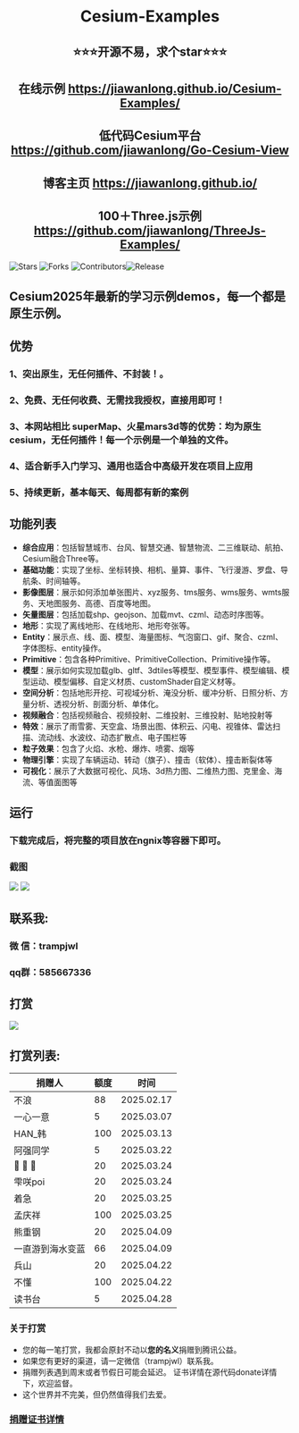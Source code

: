 <h1 align="center">Cesium-Examples</h1>
<h2 align="center">⭐⭐⭐开源不易，求个star⭐⭐⭐</h2>
<h2 align="center">在线示例 <a target="_blank" href="https://jiawanlong.github.io/Cesium-Examples/">https://jiawanlong.github.io/Cesium-Examples/</a> </h2>
<h2 align="center">低代码Cesium平台 <a target="_blank" href="https://github.com/jiawanlong/Go-Cesium-View">https://github.com/jiawanlong/Go-Cesium-View</a> </h2>
<h2 align="center">博客主页 <a target="_blank" href="https://jiawanlong.github.io/Cesium-Examples/">https://jiawanlong.github.io/</a> </h2>
<h2 align="center">100＋Three.js示例 <a target="_blank" href="https://github.com/jiawanlong/ThreeJs-Examples/">https://github.com/jiawanlong/ThreeJs-Examples/</a> </h2>

 ![Stars](https://img.shields.io/github/stars/jiawanlong/Cesium-Examples.svg?) ![Forks](https://img.shields.io/github/forks/jiawanlong/Cesium-Examples.svg?style=social) ![Contributors](https://img.shields.io/github/contributors/jiawanlong/Cesium-Examples.svg)![Release](https://img.shields.io/github/v/release/jiawanlong/Cesium-Examples.svg)


## Cesium2025年最新的学习示例demos，每一个都是**原生**示例。

## 优势
### 1、突出原生，无任何插件、不封装！。
### 2、免费、无任何收费、无需找我授权，直接用即可！
### 3、本网站相比 superMap、火星mars3d等的优势：均为原生cesium，无任何插件！每一个示例是一个单独的文件。
### 4、适合新手入门学习、通用也适合中高级开发在项目上应用
### 5、持续更新，基本每天、每周都有新的案例



## 功能列表
- **综合应用**：包括智慧城市、台风、智慧交通、智慧物流、二三维联动、航拍、Cesium融合Three等。
- **基础功能**：实现了坐标、坐标转换、相机、量算、事件、飞行漫游、罗盘、导航条、时间轴等。
- **影像图层**：展示如何添加单张图片、xyz服务、tms服务、wms服务、wmts服务、天地图服务、高德、百度等地图。
- **矢量图层**：包括加载shp、geojson、加载mvt、czml、动态时序图等。
- **地形**：实现了离线地形、在线地形、地形夸张等。
- **Entity**：展示点、线、面、模型、海量图标、气泡窗口、gif、聚合、czml、字体图标、entity操作。
- **Primitive**：包含各种Primitive、PrimitiveCollection、Primitive操作等。
- **模型**：展示如何实现加载glb、gltf、3dtiles等模型、模型事件、模型编辑、模型运动、模型偏移、自定义材质、customShader自定义材等。
- **空间分析**：包括地形开挖、可视域分析、淹没分析、缓冲分析、日照分析、方量分析、透视分析、剖面分析、单体化。
- **视频融合**：包括视频融合、视频投射、二维投射、三维投射、贴地投射等
- **特效**：展示了雨雪雾、天空盒、场景出图、体积云、闪电、视锥体、雷达扫描、流动线、水波纹、动态扩散点、电子围栏等
- **粒子效果**：包含了火焰、水枪、爆炸、喷雾、烟等
- **物理引擎**：实现了车辆运动、转动（旗子）、撞击（软体）、撞击断裂体等
- **可视化**：展示了大数据可视化、风场、3d热力图、二维热力图、克里金、海流、等值面图等


## 运行
### 下载完成后，将完整的项目放在ngnix等容器下即可。

### 截图
<img src="https://jiawanlong.github.io/demo.jpg">
<img src="https://jiawanlong.github.io/demo1.jpg">


## 联系我:

### 微 信：trampjwl

### qq群：585667336

## 打赏
<img src="https://jiawanlong.github.io/ds.jpg">


## 打赏列表:

| 捐赠人            | 额度    | 时间       | 
| ----------        | ------- | -----------| 
| 不浪              | 88      | 2025.02.17 | 
| 一心一意          | 5       | 2025.03.07 | 
| HAN_韩            | 100     | 2025.03.13 | 
| 阿强同学          | 5       | 2025.03.22 | 
| 🎾 🎾 🎾        | 20      | 2025.03.24 | 
| 雫咲poi           | 20      | 2025.03.24 | 
| 着急              | 20      | 2025.03.25 | 
| 孟庆祥            | 100     | 2025.03.25 | 
| 熊重钢            | 20      | 2025.04.09 | 
| 一直游到海水变蓝  | 66      | 2025.04.09 | 
| 兵山              | 20      | 2025.04.22 | 
| 不懂              | 100     | 2025.04.22 | 
| 读书台            | 5       | 2025.04.28 | 

### 关于打赏
- 您的每一笔打赏，我都会原封不动以**您的名义**捐赠到腾讯公益。
- 如果您有更好的渠道，请一定微信（trampjwl）联系我。
- 捐赠列表遇到周末或者节假日可能会延迟。 证书详情在源代码donate详情下，欢迎监督。
- 这个世界并不完美，但仍然值得我们去爱。


<h3 ><a target="_blank" href="https://jiawanlong.github.io/Cesium-Examples/donate/index.html">捐赠证书详情</a> </h3>
